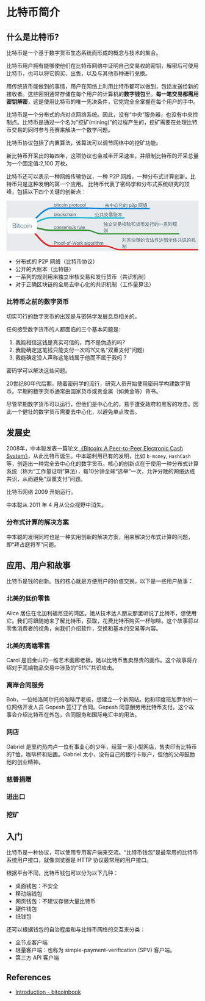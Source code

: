 # 比特币简介

## 什么是比特币?

比特币是一个基于数字货币生态系统而形成的概念与技术的集合。

比特币用户拥有能够使他们在比特币网络中证明自己交易权的密钥，解密后可使用比特币，也可以将它购买、出售，以及与其他币种进行兑换。

用传统货币能做到的事情，用户在网络上利用比特币都可以做到，包括发送给新的接收者。这些密钥通常存储在每个用户的计算机的**数字钱包**里。**每一笔交易都需用密钥解密**，这是使用比特币的唯一先决条件，它完完全全掌握在每个用户的手中。

比特币是一个分布式的点对点网络系统。因此，没有“中央”服务器，也没有中央控制点。比特币是通过一个名为“挖矿(mining)”的过程产生的，挖矿需要在处理比特币交易的同时参与竞赛来解决一个数学问题。

比特币协议包括了内置算法，该算法可以调节网络中的挖矿功能。

新比特币开采出的每四年，这项协议也会减半开采速率，并限制比特币的开采总量为一个固定值:2,100 万枚。

比特币还可以表示一种网络传输协议，一种 P2P 网络，一种分布式计算创新。比特币只是这种发明的第一个应用。 比特币代表了密码学和分布式系统研究的顶峰，包括以下四个关键的创新点：

![bitcoin consists](../../assets/bitcoin-consists-of.png)

- 分布式的 P2P 网络（比特币协议）
- 公开的大账本（比特链）
- 一系列的规则用来独立审核交易和发行货币（共识机制）
- 对于正确区块链的全局去中心化的共识机制（工作量算法）

### 比特币之前的数字货币

切实可行的数字货币的出现是与密码学发展息息相关的。

任何接受数字货币的人都面临的三个基本问题是: 

1. 我能相信这钱是真实可信的，而不是伪造的吗? 
2. 我能确定这笔钱只能支付一次吗?(又名“双重支付”问题)
3. 我能确定没人声称这笔钱属于他而不属于我吗？

密码学可以解决这些问题。

20世纪80年代后期，随着密码学的流行，研究人员开始使用密码学构建数字货币。早期的数字货币通常由国家货币或贵金属（如黄金等）背书。

尽管早期数字货币可以运行，但他们是中心化的，易于遭受政府和黑客的攻击。因此一个健壮的数字货币需要去中心化，以避免单点攻击。

## 发展史

2008年，中本聪发表一篇论文[《Bitcoin: A Peer-to-Peer Electronic Cash System》](https://bitcoin.org/bitcoin.pdf)，从此比特币诞生。中本聪利用已有的发明，比如 `b-money`, `HashCash` 等，创造出一种完全去中心化的数字货币。核心的创新点在于使用一种分布式计算系统（称为“工作量证明”算法），每10分钟全球“选举”一次，允许分散的网络达成共识，从而避免“双重支付”问题。

比特币网络 2009 开始运行。

中本聪从 2011 年 4 月从公众视野中消失。

### 分布式计算的解决方案

中本聪的发明同时也是一种实用创新的解决方案，用来解决分布式计算的问题，即“拜占庭将军”问题。

## 应用、用户和故事

比特币是钱的创新。钱的核心就是方便用户的价值交换。以下是一些用户故事：

### 北美的低价零售

Alice 居住在北加利福尼亚的湾区。她从技术达人朋友那里听说了比特币，想使用它。我们将跟随她来了解比特币，获取，花费比特币购买一杯咖啡。这个故事将以零售消费者的视角，向我们介绍软件，交换和基本的交易等内容。

### 北美的高端零售

Carol 是旧金山的一维艺术画廊老板。她以比特币售卖昂贵的画作。这个故事将介绍对于高端物品交易中涉及的“51%”共识攻击。

### 离岸合同服务

Bob，一位帕洛阿尔托的咖啡厅老板，想建立一个新网站。他和印度班加罗尔的一位网络开发人员 Gopesh 签订了合同。Gepesh 同意酬劳用比特币支付。这个故事会介绍比特币在外包，合同服务和国际电汇中的用法。

### 网店

Gabriel 是里约热内卢一位有事业心的少年，经营一家小型网店，售卖印有比特币的T恤，咖啡杯和贴画。Gabriel 太小，没有自己的银行卡账户，但他的父母鼓励他的创业精神。

### 慈善捐赠

### 进出口

### 挖矿

## 入门

比特币是一种协议，可以使用专用客户端来交流。“比特币钱包”是最常用的比特币系统用户接口，就像浏览器是 HTTP 协议最常用的用户接口。

根据平台不同，比特币钱包可以分为以下几种：

- 桌面钱包：不安全
- 移动端钱包
- 网页钱包：不建议存储大量比特币
- 硬件钱包
- 纸钱包

还可以根据钱包的自治程度和与比特币网络的交互来分类：

- 全节点客户端
- 轻量客户端：也称为 simple-payment-verification (SPV) 客户端。
- 第三方 API 客户端

## References
- [Introduction - bitcoinbook](https://github.com/bitcoinbook/bitcoinbook/blob/second_edition/ch01.asciidoc)